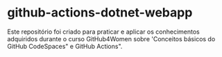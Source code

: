 # github-actions-dotnet-webapp
Este repositório foi criado para praticar e aplicar os conhecimentos adquiridos durante o curso GitHub4Women sobre 'Conceitos básicos do GitHub CodeSpaces" e GitHub Actions".

